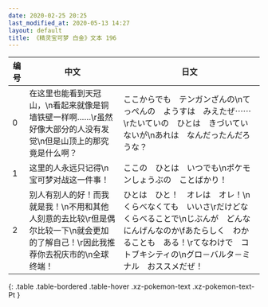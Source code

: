 ```yaml
---
date: 2020-02-25 20:25
last_modified_at: 2020-05-13 14:27
layout: default
title: 《精灵宝可梦 白金》文本 196
---
```

| 编号 | 中文 | 日文 |
| ---- | ---- | ---- |
| 0 | 在这里也能看到天冠山，\n看起来就像是铜墙铁壁一样啊……\r虽然好像大部分的人没有发觉\n但是山顶上的那究竟是什么啊？ | ここからでも　テンガンざんの\nてっぺんの　ようすは　みえたぜ⋯⋯\rたいていの　ひとは　きづいていないが\nあれは　なんだったんだろうな？ |
| 1 | 这里的人永远只记得\n宝可梦对战这一件事！ | ここの　ひとは　いつでも\nポケモンしょうぶの　ことばかり！ |
| 2 | 别人有别人的好！而我就是我！\n不用和其他人刻意的去比较\r但是偶尔比较一下\n就会更加的了解自己！\r因此我推荐你去祝庆市的\n全球终端！ | ひとは　ひと！　オレは　オレ！\nくらべなくても　いいさ\rだけどな　くらべることで\nじぶんが　どんな　にんげんなのか\fあたらしく　わかることも　ある！\rてなわけで　コトブキシティの\nグロ－バルタ－ミナル　おススメだぜ！ |
{: .table .table-bordered .table-hover .xz-pokemon-text .xz-pokemon-text-Pt }